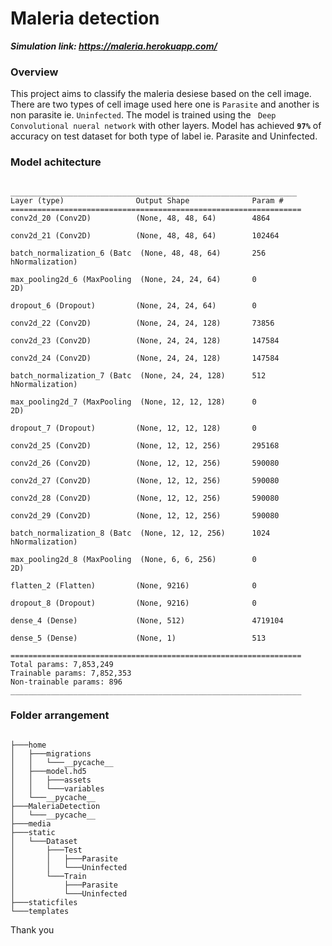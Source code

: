 # Maleria detection

***Simulation link: https://maleria.herokuapp.com/***

### Overview
This project aims to classify the maleria desiese based on the cell image. There are two types of cell image used here
one is <code>Parasite</code> and another is non parasite ie. <code>Uninfected</code>. The model is trained using the 
<code> Deep Convolutional nueral network</code> with other layers. Model has achieved **<code>97%</code>** of accuracy on test dataset
for both type of label ie. Parasite and Uninfected.

### Model achitecture
<pre><code>
________________________________________________________________
Layer (type)                Output Shape              Param #   
=================================================================
conv2d_20 (Conv2D)          (None, 48, 48, 64)        4864      
                                                                
conv2d_21 (Conv2D)          (None, 48, 48, 64)        102464    
                                                                
batch_normalization_6 (Batc  (None, 48, 48, 64)       256       
hNormalization)                                                 
                                                                
max_pooling2d_6 (MaxPooling  (None, 24, 24, 64)       0         
2D)                                                             
                                                                
dropout_6 (Dropout)         (None, 24, 24, 64)        0         
                                                                
conv2d_22 (Conv2D)          (None, 24, 24, 128)       73856     
                                                                
conv2d_23 (Conv2D)          (None, 24, 24, 128)       147584    
                                                                
conv2d_24 (Conv2D)          (None, 24, 24, 128)       147584    
                                                                
batch_normalization_7 (Batc  (None, 24, 24, 128)      512       
hNormalization)                                                 
                                                                
max_pooling2d_7 (MaxPooling  (None, 12, 12, 128)      0         
2D)                                                             
                                                                
dropout_7 (Dropout)         (None, 12, 12, 128)       0         
                                                                
conv2d_25 (Conv2D)          (None, 12, 12, 256)       295168    
                                                                
conv2d_26 (Conv2D)          (None, 12, 12, 256)       590080    
                                                                
conv2d_27 (Conv2D)          (None, 12, 12, 256)       590080    
                                                                
conv2d_28 (Conv2D)          (None, 12, 12, 256)       590080    
                                                                
conv2d_29 (Conv2D)          (None, 12, 12, 256)       590080    
                                                                
batch_normalization_8 (Batc  (None, 12, 12, 256)      1024      
hNormalization)                                                 
                                                                
max_pooling2d_8 (MaxPooling  (None, 6, 6, 256)        0         
2D)                                                             
                                                                
flatten_2 (Flatten)         (None, 9216)              0         
                                                                
dropout_8 (Dropout)         (None, 9216)              0         
                                                                
dense_4 (Dense)             (None, 512)               4719104   
                                                                
dense_5 (Dense)             (None, 1)                 513       
                                                                
=================================================================
Total params: 7,853,249
Trainable params: 7,852,353
Non-trainable params: 896
_________________________________________________________________
</code></pre>

### Folder arrangement
<pre><code>
├───home
│   ├───migrations
│   │   └───__pycache__
│   ├───model.hd5
│   │   ├───assets
│   │   └───variables
│   └───__pycache__
├───MaleriaDetection
│   └───__pycache__
├───media
├───static
│   └───Dataset
│       ├───Test
│       │   ├───Parasite
│       │   └───Uninfected
│       └───Train
│           ├───Parasite
│           └───Uninfected
├───staticfiles
└───templates
</code></pre>

Thank you
